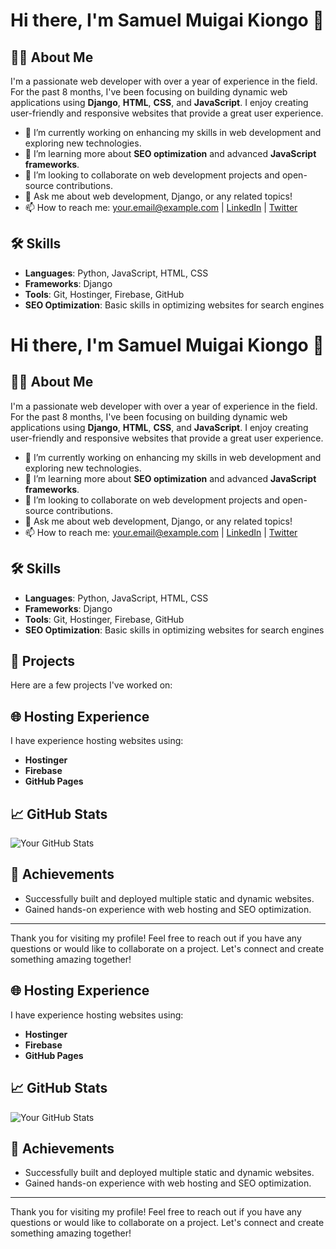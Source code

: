 # Hi there, I'm Samuel Muigai Kiongo 👋

## 👨‍💻 About Me
I'm a passionate web developer with over a year of experience in the field. For the past 8 months, I've been focusing on building dynamic web applications using **Django**, **HTML**, **CSS**, and **JavaScript**. I enjoy creating user-friendly and responsive websites that provide a great user experience.

- 🔭 I’m currently working on enhancing my skills in web development and exploring new technologies.
- 🌱 I’m learning more about **SEO optimization** and advanced **JavaScript frameworks**.
- 👯 I’m looking to collaborate on web development projects and open-source contributions.
- 💬 Ask me about web development, Django, or any related topics!
- 📫 How to reach me: [your.email@example.com](mailto:your.email@example.com) | [LinkedIn](https://www.linkedin.com/in/yourprofile) | [Twitter](https://twitter.com/yourprofile)

## 🛠️ Skills
- **Languages**: Python, JavaScript, HTML, CSS
- **Frameworks**: Django
- **Tools**: Git, Hostinger, Firebase, GitHub
- **SEO Optimization**: Basic skills in optimizing websites for search engines

# Hi there, I'm Samuel Muigai Kiongo 👋

## 👨‍💻 About Me
I'm a passionate web developer with over a year of experience in the field. For the past 8 months, I've been focusing on building dynamic web applications using **Django**, **HTML**, **CSS**, and **JavaScript**. I enjoy creating user-friendly and responsive websites that provide a great user experience.

- 🔭 I’m currently working on enhancing my skills in web development and exploring new technologies.
- 🌱 I’m learning more about **SEO optimization** and advanced **JavaScript frameworks**.
- 👯 I’m looking to collaborate on web development projects and open-source contributions.
- 💬 Ask me about web development, Django, or any related topics!
- 📫 How to reach me: [your.email@example.com](mailto:your.email@example.com) | [LinkedIn](https://www.linkedin.com/in/yourprofile) | [Twitter](https://twitter.com/yourprofile)

## 🛠️ Skills
- **Languages**: Python, JavaScript, HTML, CSS
- **Frameworks**: Django
- **Tools**: Git, Hostinger, Firebase, GitHub
- **SEO Optimization**: Basic skills in optimizing websites for search engines

## 🌟 Projects
Here are a few projects I've worked on:



## 🌐 Hosting Experience
I have experience hosting websites using:
- **Hostinger**
- **Firebase**
- **GitHub Pages**

## 📈 GitHub Stats
![Your GitHub Stats](https://github-readme-stats.vercel.app/api?username=yourusername&show_icons=true&theme=radical)

## 🎉 Achievements
- Successfully built and deployed multiple static and dynamic websites.
- Gained hands-on experience with web hosting and SEO optimization.

---

Thank you for visiting my profile! Feel free to reach out if you have any questions or would like to collaborate on a project. Let's connect and create something amazing together!

## 🌐 Hosting Experience
I have experience hosting websites using:
- **Hostinger**
- **Firebase**
- **GitHub Pages**

## 📈 GitHub Stats
![Your GitHub Stats](https://github-readme-stats.vercel.app/api?username=yourusername&show_icons=true&theme=radical)

## 🎉 Achievements
- Successfully built and deployed multiple static and dynamic websites.
- Gained hands-on experience with web hosting and SEO optimization.

---

Thank you for visiting my profile! Feel free to reach out if you have any questions or would like to collaborate on a project. Let's connect and create something amazing together!
